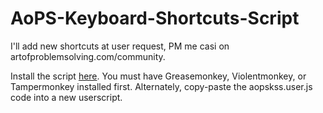 # AoPS-Keyboard-Shortcuts-Script
I'll add new shortcuts at user request, PM me casi on artofproblemsolving.com/community.

Install the script [here](https://github.com/casithepython/AoPS-Keyboard-Shortcuts-Script/raw/master/aopskss.user.js). You must have Greasemonkey, Violentmonkey, or Tampermonkey installed first. Alternately, copy-paste the aopskss.user.js code into a new userscript.
